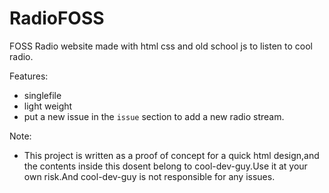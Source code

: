 # RadioFOSS
FOSS Radio website made with html css and old school js to listen to cool radio.

Features:
- singlefile
- light weight
- put a new issue in the `issue` section to add a new radio stream.

Note:
- This project is written as a proof of concept for a quick html design,and the contents inside this dosent belong to cool-dev-guy.Use it at your own risk.And cool-dev-guy is not responsible for any issues.
